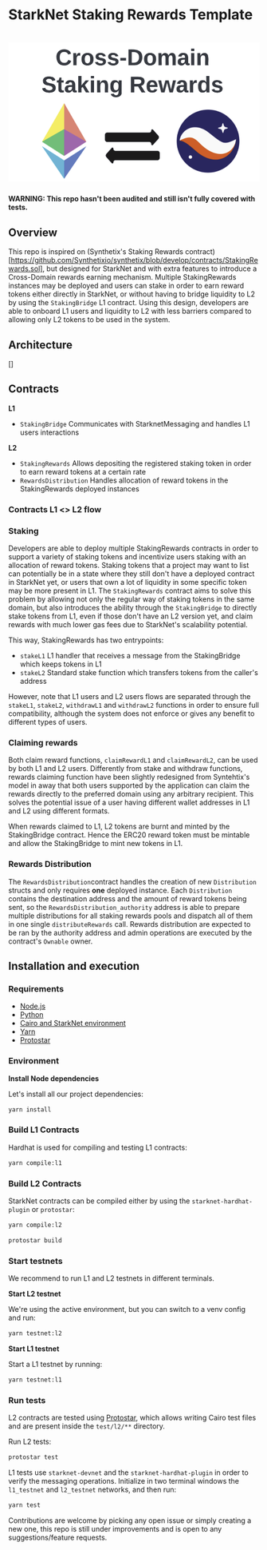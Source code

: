 # StarkNet Staking Rewards Template

# <img src="logo.png" alt="Cross-Domain Staking Rewards">

**WARNING: This repo hasn't been audited and still isn't fully covered with tests.**

## Overview

This repo is inspired on (Synthetix's Staking Rewards contract)[https://github.com/Synthetixio/synthetix/blob/develop/contracts/StakingRewards.sol], but designed for StarkNet and with extra features to introduce a Cross-Domain rewards earning mechanism. Multiple StakingRewards instances may be deployed and users can stake in order to earn reward tokens either directly in StarkNet, or without having to bridge liquidity to L2 by using the `StakingBridge` L1 contract. Using this design, developers are able to onboard L1 users and liquidity to L2 with less barriers compared to allowing only L2 tokens to be used in the system.

## Architecture

[]

## Contracts

**L1**

- `StakingBridge` Communicates with StarknetMessaging and handles L1 users interactions

**L2**

- `StakingRewards` Allows depositing the registered staking token in order to earn reward tokens at a certain rate
- `RewardsDistribution` Handles allocation of reward tokens in the StakingRewards deployed instances

### Contracts L1 <> L2 flow

### Staking

Developers are able to deploy multiple StakingRewards contracts in order to support a variety of staking tokens and incentivize users staking with an allocation of reward tokens. Staking tokens that a project may want to list can potentially be in a state where they still don't have a deployed contract in StarkNet yet, or users that own a lot of liquidity in some specific token may be more present in L1. The `StakingRewards` contract aims to solve this problem by allowing not only the regular way of staking tokens in the same domain, but also introduces the ability through the `StakingBridge` to directly stake tokens from L1, even if those don't have an L2 version yet, and claim rewards with much lower gas fees due to StarkNet's scalability potential.

This way, StakingRewards has two entrypoints:

- `stakeL1` L1 handler that receives a message from the StakingBridge which keeps tokens in L1
- `stakeL2` Standard stake function which transfers tokens from the caller's address

However, note that L1 users and L2 users flows are separated through the `stakeL1`, `stakeL2`, `withdrawL1` and `withdrawL2` functions in order to ensure full compatibility, although the system does not enforce or gives any benefit to different types of users.

### Claiming rewards

Both claim reward functions, `claimRewardL1` and `claimRewardL2`, can be used by both L1 and L2 users. Differently from stake and withdraw functions, rewards claiming function have been slightly redesigned from Syntehtix's model in away that both users supported by the application can claim the rewards directly to the preferred domain using any arbitrary recipient. This solves the potential issue of a user having different wallet addresses in L1 and L2 using different formats.

When rewards claimed to L1, L2 tokens are burnt and minted by the StakingBridge contract. Hence the ERC20 reward token must be mintable and allow the StakingBridge to mint new tokens in L1.

### Rewards Distribution

The `RewardsDistribution`contract handles the creation of new `Distribution` structs and only requires **one** deployed instance. Each `Distribution` contains the destination address and the amount of reward tokens being sent, so the `RewardsDistribution_authority` address is able to prepare multiple distributions for all staking rewards pools and dispatch all of them in one single `distributeRewards` call. Rewards distribution are expected to be ran by the authority address and admin operations are executed by the contract's `Ownable` owner.

## Installation and execution

### Requirements

- [Node.js](https://github.com/nvm-sh/nvm)
- [Python](https://docs.python.org/3/using/index.html)
- [Cairo and StarkNet environment](https://starknet.io/docs/quickstart.html)
- [Yarn](https://yarnpkg.com/)
- [Protostar](https://docs.swmansion.com/protostar/docs/tutorials/installation)

### Environment

**Install Node dependencies**

Let's install all our project dependencies:

```bash
yarn install
```

### Build L1 Contracts

Hardhat is used for compiling and testing L1 contracts:

```bash
yarn compile:l1
```

### Build L2 Contracts

StarkNet contracts can be compiled either by using the `starknet-hardhat-plugin` or `protostar`:

```bash
yarn compile:l2
```

```bash
protostar build
```

### Start testnets

We recommend to run L1 and L2 testnets in different terminals.

**Start L2 testnet**

We're using the active environment, but you can switch to a venv config and run:

```bash
yarn testnet:l2
```

**Start L1 testnet**

Start a L1 testnet by running:

```bash
yarn testnet:l1
```

### Run tests

L2 contracts are tested using [Protostar](https://docs.swmansion.com/protostar/docs/tutorials/testing), which allows writing Cairo test files and are present inside the `test/l2/**` directory.

Run L2 tests:

```bash
protostar test
```

L1 tests use `starknet-devnet` and the `starknet-hardhat-plugin` in order to verify the messaging operations. Initialize in two terminal windows the `l1_testnet` and `l2_testnet` networks, and then run:

```bash
yarn test
```

Contributions are welcome by picking any open issue or simply creating a new one, this repo is still under improvements and is open to any suggestions/feature requests.
